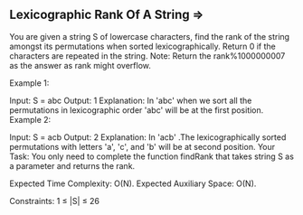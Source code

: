 Lexicographic Rank Of A String  =>
------------------------------
You are given a string S of lowercase characters, find the rank of the string amongst its permutations when sorted lexicographically. Return 0 if the characters are repeated in the string.
Note: Return the rank%1000000007 as the answer as rank might overflow.

Example 1:

Input:
S = abc
Output: 1
Explanation: In 'abc' when we sort all the
permutations in lexicographic order 'abc'
will be at the first position.
Example 2:

Input:
S = acb
Output: 2
Explanation: In 'acb' .The
lexicographically sorted permutations
with letters 'a', 'c', and 'b' will be
at second position. 
Your Task:
You only need to complete the function findRank that takes string S as a parameter and returns the rank.

Expected Time Complexity: O(N).
Expected Auxiliary Space: O(N).

Constraints:
1 ≤ |S| ≤ 26

 
